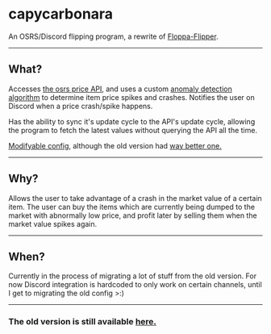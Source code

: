 # capycarbonara
An OSRS/Discord flipping program, a rewrite of [Floppa-Flipper](https://github.com/japsuu/Floppa-Flipper).

---

## What?

Accesses [the osrs price API](https://oldschool.runescape.wiki/w/RuneScape:Real-time_Prices#Routes), and uses a custom [anomaly detection algorithm](https://github.com/japsuu/capycarbonara/blob/fbe6922e23b522d127011307d4f176f37d2372d3/Flipper/FlipperV2.cs#L192) to determine item price spikes and crashes.
Notifies the user on Discord when a price crash/spike happens.

Has the ability to sync it's update cycle to the API's update cycle, allowing the program to fetch the latest values without querying the API all the time.

[Modifyable config](https://github.com/japsuu/capycarbonara/blob/master/Flipper/config.json), although the old version had [way better one.](https://github.com/japsuu/Floppa-Flipper/blob/master/App.config)

---

## Why?

Allows the user to take advantage of a crash in the market value of a certain item.
The user can buy the items which are currently being dumped to the market with abnormally low price, and profit later by selling them when the market value spikes again.

---

## When?

Currently in the process of migrating a lot of stuff from the old version.
For now Discord integration is hardcoded to only work on certain channels, until I get to migrating the old config >:)

---

### The old version is still available [here.](https://github.com/japsuu/Floppa-Flipper)
